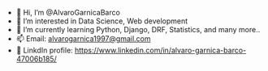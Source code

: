 - 👋 Hi, I’m @AlvaroGarnicaBarco
- 👀 I’m interested in Data Science, Web development
- 🌱 I’m currently learning Python, Django, DRF, Statistics, and many more..
- 📫 Email: alvarogarnica1997@gmail.com
- :mag_right: LinkdIn profile: https://www.linkedin.com/in/alvaro-garnica-barco-47006b185/

<!---
AlvaroGarnicaBarco/AlvaroGarnicaBarco is a ✨ special ✨ repository because its `README.md` (this file) appears on your GitHub profile.
You can click the Preview link to take a look at your changes.
--->
